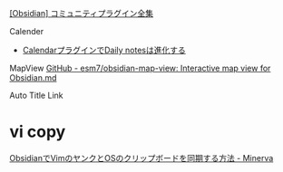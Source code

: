 [[Obsidian] コミュニティプラグイン全集](https://pouhon.net/obsidian-plugins/7073/)

Calender
* [CalendarプラグインでDaily notesは進化する](https://pouhon.net/obsidian-calendar/5996/)

MapView
[GitHub - esm7/obsidian-map-view: Interactive map view for Obsidian.md](https://github.com/esm7/obsidian-map-view)

Auto Title Link


# vi copy
[ObsidianでVimのヤンクとOSのクリップボードを同期する方法 - Minerva](https://minerva.mamansoft.net/Notes/Obsidian%E3%81%A7Vim%E3%81%AE%E3%83%A4%E3%83%B3%E3%82%AF%E3%81%A8OS%E3%81%AE%E3%82%AF%E3%83%AA%E3%83%83%E3%83%97%E3%83%9C%E3%83%BC%E3%83%89%E3%82%92%E5%90%8C%E6%9C%9F%E3%81%99%E3%82%8B%E6%96%B9%E6%B3%95)
